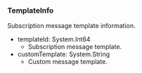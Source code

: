 ### TemplateInfo
Subscription message template information.

- templateId: System.Int64
  - Subscription message template.
- customTemplate: System.String
  - Custom message template.
